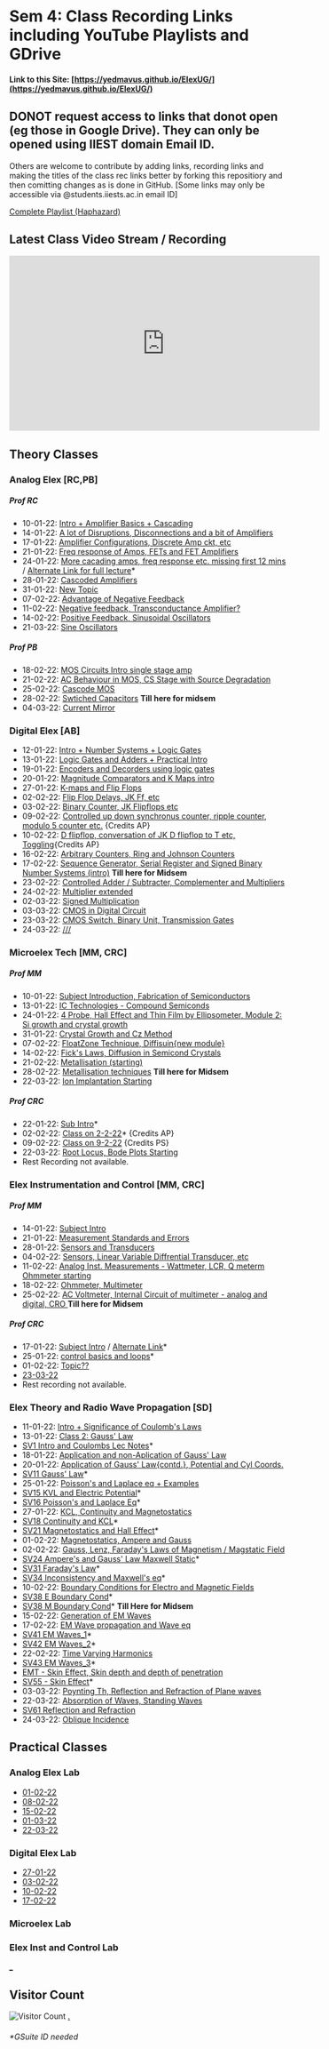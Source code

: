 # Sem 4: Class Recording Links including YouTube Playlists and GDrive 



#### Link to this Site: [https://yedmavus.github.io/ElexUG/](https://yedmavus.github.io/ElexUG/)

## DONOT request access to links that donot open (eg those in Google Drive). They can only be opened using IIEST domain Email ID.

Others are welcome to contribute by adding links, recording links and making the titles of the class rec links better by forking this repositiory and then comitting changes as is done in GitHub.
[Some links may only be accessible via @students.iiests.ac.in email ID]

[Complete Playlist (Haphazard)](https://www.youtube.com/playlist?list=PLY70atkmIfpOF_SEZL1h6ubCxGF-K3kfB)
## Latest Class Video Stream / Recording

<iframe width="560" height="315" src="https://www.youtube.com/embed/videoseries?list=PLY70atkmIfpOF_SEZL1h6ubCxGF-K3kfB" title="YouTube video player" frameborder="0" allow="accelerometer; clipboard-write;
gyroscope; encrypted-media; picture-in-picture" allowfullscreen></iframe>


## Theory Classes




### Analog Elex [RC,PB]

##### Prof RC
- 10-01-22: [Intro + Amplifier Basics + Cascading](https://www.youtube.com/watch?v=5-rYFTE1hwE)
- 14-01-22: [A lot of Disruptions, Disconnections and a bit of Amplifiers](https://youtu.be/aQ3OY9YpyEU&t=36m12s)
- 17-01-22: [Amplifier Configurations, Discrete Amp ckt, etc](https://youtu.be/S2yNNsj64Ts)
- 21-01-22: [Freq response of Amps, FETs and FET Amplifiers](https://youtu.be/StlzfyD4XVE)
- 24-01-22: [More cacading amps, freq  response etc. missing first 12 mins](https://www.youtube.com/watch?v=1UelWy9ZLTU) / [Alternate Link for full lecture](https://drive.google.com/file/d/1PYAev_SaGArgrnlAa0eFpvcBTyhKOBNm/view?usp=sharing)*
- 28-01-22: [Cascoded Amplifiers](https://youtu.be/0S4xJyKIrUw)
- 31-01-22: [New Topic](https://www.youtube.com/watch?v=_s8--Sd5CMo)
- 07-02-22: [Advantage of Negative Feedback](https://youtu.be/kZ_NwEo__CI)
- 11-02-22: [Negative feedback, Transconductance Amplifier?](https://youtu.be/xcdzw4mhAxk)
- 14-02-22: [Positive Feedback, Sinusoidal Oscillators](https://www.youtube.com/watch?v=nV4Lb7xnQVE)
- 21-03-22: [Sine Oscillators](https://youtu.be/J6w3sjJ7bS4)

##### Prof PB
- 18-02-22: [MOS Circuits Intro single stage amp](https://youtu.be/wLkggJxqIkQ)
- 21-02-22: [AC Behaviour in MOS, CS Stage with Source Degradation](https://youtu.be/8IpLm6hgwI0)
- 25-02-22: [Cascode MOS](https://www.youtube.com/watch?v=f3h3FLsUBkQ)
- 28-02-22: [Swtiched Capacitors](https://youtu.be/KT4uir_tQt8) **Till here for midsem**
- 04-03-22: [Current Mirror](https://youtu.be/wWPUBJjZlWM)


### Digital Elex [AB]
- 12-01-22: [Intro + Number Systems + Logic Gates](https://youtu.be/3oPHJGOTcOk)
- 13-01-22: [Logic Gates and Adders + Practical Intro](https://youtu.be/T9Wfk50bEbM)
- 19-01-22: [Encoders and Decorders using logic gates](https://youtu.be/_DShoX8hBkw)
- 20-01-22: [Magnitude Comparators and K Maps intro](https://youtu.be/Ba3BBGZsCEU)
- 27-01-22: [K-maps and Flip Flops](https://youtu.be/C5wFjzjckBI)
- 02-02-22: [Flip Flop Delays, JK Ff, etc](https://youtu.be/Gw3KW52DM4Q)
- 03-02-22: [Binary Counter, JK Flipflops etc](https://youtu.be/F604uh6K-2Y)
- 09-02-22: [Controlled up down synchronus counter, ripple counter, modulo 5 counter etc.](https://youtu.be/bwE73xXhjnw) {Credits AP}
- 10-02-22: [D flipflop, conversation of JK D flipflop to T etc, Toggling](https://youtu.be/bDez1o7i4kg){Credits AP}
- 16-02-22: [Arbitrary Counters, Ring and Johnson Counters](https://youtu.be/l_lYU5tSVnU)
- 17-02-22: [Sequence Generator, Serial Register and Signed Binary Number Systems (intro)](https://youtu.be/kCBiQBkMkao) **Till here for Midsem**
- 23-02-22: [Controlled Adder / Subtracter, Complementer and Multipliers](https://youtu.be/qIBpjsx_LuY)
- 24-02-22: [Multiplier extended](https://www.youtube.com/watch?v=FgioXC-fbIA)
- 02-03-22: [Signed Multiplication](https://youtu.be/15QL_Cm8j8M)
- 03-03-22: [CMOS in Digital Circuit](https://youtu.be/UBrQWh224v4)
- 23-03-22: [CMOS Switch, Binary Unit, Transmission Gates ](https://youtu.be/kLBeoiUcHwc)
- 24-03-22: [///](https://youtu.be/j5YXOG27BSs)




### Microelex Tech [MM, CRC]
##### Prof MM
- 10-01-22: [Subject Introduction, Fabrication of Semiconductors](https://youtu.be/9Jphyr-i1VA)
- 13-01-22: [IC Technologies - Compound Semiconds](https://youtu.be/2qcF069PvRw)
- 24-01-22: [4 Probe, Hall Effect and Thin Film by Ellipsometer, Module 2: Si growth and crystal growth](https://youtu.be/SDDNuPYJM4c)
- 31-01-22: [Crystal Growth and Cz Method](https://youtu.be/dtDlGWf_lRw)
- 07-02-22: [FloatZone Technique, Diffisuin{new module}](https://www.youtube.com/watch?v=mwDAhS8X6TA)
- 14-02-22: [Fick's Laws, Diffusion in Semicond Crystals](https://youtu.be/hLDWeJ3T9ks)
- 21-02-22: [Metallisation (starting)](https://youtu.be/ksRFO-PnGqA)
- 28-02-22: [Metallisation techniques](https://youtu.be/zXYcTLPdx5U) **Till here for Midsem**
- 22-03-22: [Ion Implantation Starting](https://youtu.be/xXoX5UQ1lT8)


##### Prof CRC
- 22-01-22: [Sub Intro](https://drive.google.com/file/d/1NcdlAWTy9YEqp5J1qjdZD4RAiDNuEf-_/view?usp=sharing)*
- 02-02-22: [Class on 2-2-22](https://drive.google.com/file/d/1lngSpTggLcWfAfSZ5UsEYbbjovAfsxbm/view?usp=sharing)* {Credits AP}
- 09-02-22: [Class on 9-2-22](https://youtu.be/bhQrNrrK-94) {Credits PS}
- 22-03-22: [Root Locus, Bode Plots Starting](https://youtu.be/lSRCs4NjaQs)
- Rest Recording not available.


### Elex Instrumentation and Control [MM, CRC]
##### Prof MM
- 14-01-22: [Subject Intro](https://youtu.be/6TdLCencZBM)
- 21-01-22: [Measurement Standards and Errors](https://youtu.be/iKjajEfVepo)
- 28-01-22: [Sensors and Transducers](https://www.youtube.com/watch?v=8QAzxgBbqiY)
- 04-02-22: [Sensors, Linear Variable Diffrential Transducer, etc](https://youtu.be/41LkCCIdIFU)
- 11-02-22: [Analog Inst. Measurements - Wattmeter, LCR, Q meterm Ohmmeter starting](https://youtu.be/wlzKBuRWOKw)
- 18-02-22: [Ohmmeter, Multimeter](https://youtu.be/4UO_zdJxv4k)
- 25-02-22: [AC Voltmeter, Internal Circuit of multimeter - analog and digital, CRO ](https://www.youtube.com/watch?v=o6IaeJKffy4) **Till here for Midsem**


##### Prof CRC
- 17-01-22: [Subject Intro](https://youtu.be/04s57H933Ew) / [Alternate Link](https://drive.google.com/file/d/1Be2-vQnxv8Ei2UOnjdK6BOE_SeOpbzci/view?usp=drivesdk)*
- 25-01-22: [control basics and loops](https://drive.google.com/file/d/1IPo39jSZbC0WJQLQkvDGLfBlr2vUYf3O/view?usp=sharing)*
- 01-02-22: [Topic??](https://www.youtube.com/watch?v=MGQoKuP1Ewc)
- [23-03-22](https://youtu.be/ImhHMCmG3Cw)
- Rest recording not available.

### Elex Theory and Radio Wave Propagation [SD]
  - 11-01-22: [Intro + Significance of Coulomb's Laws](https://youtu.be/grvNB2cYeK8)
  - 13-01-22: [Class 2: Gauss' Law](https://youtu.be/R2pdv91rW2s)
  - [SV1 Intro and Coulombs Lec Notes](https://drive.google.com/file/d/1CbfOqxALnAGA4l4guQDsS0K2fNQ5qxT-/view?usp=sharing)*
  - 18-01-22: [Application and non-Aplication of Gauss' Law](https://youtu.be/Ho11EwMpV6o)
  - 20-01-22: [Application of Gauss' Law{contd.}, Potential and Cyl Coords.](https://youtu.be/SJQlbp8Swng)
  - [SV11 Gauss' Law](https://drive.google.com/file/d/1JBqrzYuQ7KkH4BDdVuM1eYHg0IEWaLWV/view?usp=sharing)*
  - 25-01-22: [Poisson's and Laplace eq + Examples](https://youtu.be/xplykXid2Sc)
  - [SV15 KVL and Electric Potential](https://drive.google.com/file/d/14P7TRw-YPqnFIKd_ScEhUcwGvG3EuftO/view?usp=sharing)*
  - [SV16 Poisson's and Laplace Eq](https://drive.google.com/file/d/1f0EVGC8UUpACzzPIz76V4y6kt4Yp4Uf8/view?usp=sharing)*
  - 27-01-22: [KCL, Continuity and Magnetostatics](https://www.youtube.com/watch?v=gKQLQVivxIc)
  - [SV18 Continuity and KCL](https://drive.google.com/file/d/1P5Aoq5-hV1zilxjKsm1oCQQmf2qA3POO/view?usp=sharing)*
  - [SV21 Magnetostatics and Hall Effect](https://drive.google.com/file/d/1XcR-f_yL1DlyNix3zxpErKQLwkXYR7VD/view?usp=sharing)*
  - 01-02-22: [Magnetostatics, Ampere and Gauss](https://youtu.be/xiccGKuWwVk)
  - 02-02-22: [Gauss, Lenz, Faraday's Laws of Magnetism / Magstatic Field](https://www.youtube.com/watch?v=fjskgdJ0hAY)
  - [SV24 Ampere's and Gauss' Law Maxwell Static](https://drive.google.com/file/d/1PNaZLdd5koIMsh-Vz-hZI-HPYwjPxpW-/view?usp=sharing)*
  - [SV31 Faraday's Law](https://drive.google.com/file/d/1toNVmPnMHIwVBk-_2xwpzbEXmGkBLJa_/view?usp=sharing)*
  - [SV34 Inconsistency and Maxwell's eq](https://drive.google.com/file/d/1jVGHgysODv_vnUOeQBysZ0H-xLWDZ5Ao/view?usp=sharing)*
  - 10-02-22: [Boundary Conditions for Electro and Magnetic Fields](https://youtu.be/rYwDgLL-hkI)
  - [SV38 E Boundary Cond](https://drive.google.com/file/d/17pijShpoZDejRpNKLR4I_QOQp_ke0MoB/view?usp=sharing)*
  - [SV38 M Boundary Cond](https://drive.google.com/file/d/1rDEcZ5sUzQrN5GMoZ7zLJvi97FSVdXAj/view?usp=sharing)* **Till Here for Midsem**
  - 15-02-22: [Generation of EM Waves](https://youtu.be/yxz4qaRQtHU)
  - 17-02-22: [EM Wave propagation and Wave eq](https://youtu.be/0t6pPAYLoow)
  - [SV41 EM Waves_1](https://drive.google.com/file/d/1jQAxANRsbyrGqOIcrINR1kp63rmZY2Ss/view?usp=sharing)*
  - [SV42 EM Waves_2](https://drive.google.com/file/d/1wc_iIM7p1TxE0813xxorLvKNptcrDT1n/view?usp=sharing)*
  - 22-02-22: [Time Varying Harmonics](https://youtu.be/I0yyCaYiyZs)
  - [SV43 EM Waves_3](https://drive.google.com/file/d/18_35-7mWQoNe1eGoc9Wg0GL1SVucw3jR/view?usp=sharing)*
  - [EMT - Skin Effect, Skin depth and depth of penetration](https://youtu.be/Zf6rftvn2mU)
  - [SV55 - Skin Effect](https://drive.google.com/file/d/1cPGn9FoRr46gtgYYwdIKuqJG4rXg2OkQ/view?usp=sharing)*
  - 03-03-22: [Poynting Th, Reflection and Refraction of Plane waves](https://youtu.be/YqEzOiolN_0)
  - 22-03-22: [Absorption of Waves, Standing Waves](https://youtu.be/-IjklmVjJKE)
  - [SV61 Reflection and Refraction](https://drive.google.com/file/d/1Y_Rwciw5ewzb4gQmKyHuQL_Amb2f-HIO/view)
  - 24-03-22: [Oblique Incidence](https://youtu.be/a1yTMwEZJ-M)




## Practical Classes

### Analog Elex Lab

- [01-02-22](https://youtu.be/Xw1uPDsBtlA)
- [08-02-22](https://youtu.be/IgEo24vZkB0)
- [15-02-22](https://youtu.be/7SL-MZVLq-o)
- [01-03-22](https://youtu.be/TMc-AgrfFIg)
- [22-03-22](https://www.youtube.com/watch?v=BDmlLr6rf2U)

### Digital Elex Lab

- [27-01-22](https://youtu.be/Yow8XS7m4OQ)
- [03-02-22](https://youtu.be/ulVRo_GOIUQ)
- [10-02-22](https://youtu.be/bBGMwdx4T_E)
- [17-02-22](https://youtu.be/I1FWT4BOJA0)

### Microelex Lab

### Elex Inst and Control Lab

[_](https://github.com/YedMavus/ElexUG/edit/gh-pages/index.md)






## Visitor Count
![Visitor Count](https://profile-counter.glitch.me/yedmavus/count.svg)
[.](https://github.com/YedMavus/ElexUG/edit/gh-pages/index.md)
###### *GSuite ID needed
